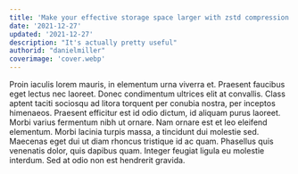 ```yaml
---
title: 'Make your effective storage space larger with zstd compression'
date: '2021-12-27'
updated: '2021-12-27'
description: "It's actually pretty useful"
authorid: "danielmiller"
coverimage: 'cover.webp'
---
```


Proin iaculis lorem mauris, in elementum urna viverra et. Praesent faucibus eget lectus nec laoreet. Donec condimentum ultrices elit at convallis. Class aptent taciti sociosqu ad litora torquent per conubia nostra, per inceptos himenaeos. Praesent efficitur est id odio dictum, id aliquam purus laoreet. Morbi varius fermentum nibh ut ornare. Nam ornare est et leo eleifend elementum. Morbi lacinia turpis massa, a tincidunt dui molestie sed. Maecenas eget dui ut diam rhoncus tristique id ac quam. Phasellus quis venenatis dolor, quis dapibus quam. Integer feugiat ligula eu molestie interdum. Sed at odio non est hendrerit gravida.